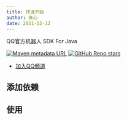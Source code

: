 ```yaml
---
title: 快速开始
author: 真心
date: 2021-12-12
---
```


QQ官方机器人 SDK For Java

[![Maven metadata URL](https://img.shields.io/maven-central/v/me.zhenxin/qqbot-parent)](https://search.maven.org/artifact/me.zhenxin/qqbot-sdk)
[![GitHub Repo stars](https://img.shields.io/github/stars/xiaoye-bot/qq-official-bot-sdk)](https://github.com/xiaoye-bot/qq-official-bot-sdk)

* [加入QQ频道](https://qun.qq.com/qqweb/qunpro/share?_wv=3&_wwv=128&inviteCode=GECpm&from=246610&biz=ka)

## 添加依赖

<RecoDemo :collapse="true">
  <template slot="code-maven">
    <<< @/qq/.vuepress/code/getting-started/pom.xml
  </template>
  <template slot="code-gradle">
    <<< @/qq/.vuepress/code/getting-started/build.groovy
  </template>
  <template slot="code-gradle Kotlin DSL">
    <<< @/qq/.vuepress/code/getting-started/build.kts
  </template>
</RecoDemo>

## 使用

<RecoDemo :collapse="true">
  <template slot="code-java">
    <<< @/qq/.vuepress/code/getting-started/Example.java
  </template>
  <template slot="code-kotlin">
    <<< @/qq/.vuepress/code/getting-started/Example.kt
  </template>
</RecoDemo>